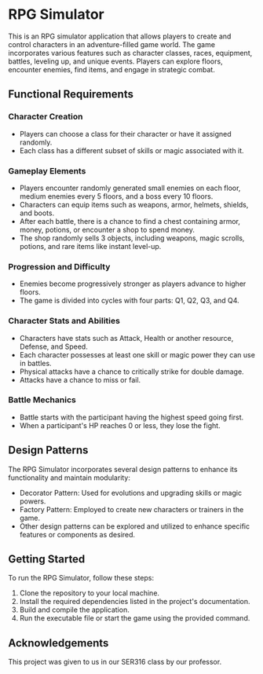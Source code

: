 # RPG Simulator

This is an RPG simulator application that allows players to create and control characters in an adventure-filled game world. The game incorporates various features such as character classes, races, equipment, battles, leveling up, and unique events. Players can explore floors, encounter enemies, find items, and engage in strategic combat.

## Functional Requirements

### Character Creation

- Players can choose a class for their character or have it assigned randomly.
- Each class has a different subset of skills or magic associated with it.

### Gameplay Elements

- Players encounter randomly generated small enemies on each floor, medium enemies every 5 floors, and a boss every 10 floors.
- Characters can equip items such as weapons, armor, helmets, shields, and boots.
- After each battle, there is a chance to find a chest containing armor, money, potions, or encounter a shop to spend money.
- The shop randomly sells 3 objects, including weapons, magic scrolls, potions, and rare items like instant level-up.

### Progression and Difficulty

- Enemies become progressively stronger as players advance to higher floors.
- The game is divided into cycles with four parts: Q1, Q2, Q3, and Q4.

### Character Stats and Abilities

- Characters have stats such as Attack, Health or another resource, Defense, and Speed.
- Each character possesses at least one skill or magic power they can use in battles.
- Physical attacks have a chance to critically strike for double damage.
- Attacks have a chance to miss or fail.

### Battle Mechanics

- Battle starts with the participant having the highest speed going first.
- When a participant's HP reaches 0 or less, they lose the fight.

## Design Patterns

The RPG Simulator incorporates several design patterns to enhance its functionality and maintain modularity:

- Decorator Pattern: Used for evolutions and upgrading skills or magic powers.
- Factory Pattern: Employed to create new characters or trainers in the game.
- Other design patterns can be explored and utilized to enhance specific features or components as desired.

## Getting Started

To run the RPG Simulator, follow these steps:

1. Clone the repository to your local machine.
2. Install the required dependencies listed in the project's documentation.
3. Build and compile the application.
4. Run the executable file or start the game using the provided command.

## Acknowledgements

This project was given to us in our SER316 class by our professor.